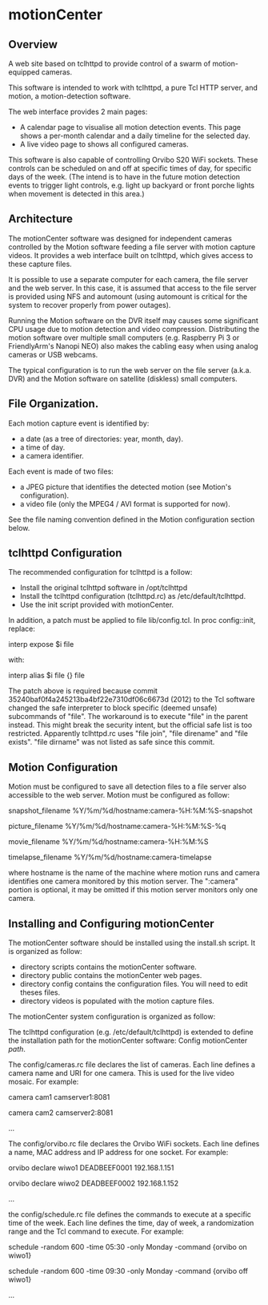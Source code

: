 # motionCenter

## Overview

A web site based on tclhttpd to provide control of a swarm of motion-equipped cameras.

This software is intended to work with tclhttpd, a pure Tcl HTTP server, and motion, a motion-detection software.

The web interface provides 2 main pages:
- A calendar page to visualise all motion detection events. This page shows a per-month calendar and a daily timeline for the selected day.
- A live video page to shows all configured cameras.

This software is also capable of controlling Orvibo S20 WiFi sockets. These controls can be scheduled on and off at specific times of day, for specific days of the week. (The intend is to have in the future motion detection events to trigger light controls, e.g. light up backyard or front porche lights when movement is detected in this area.)

## Architecture

The motionCenter software was designed for independent cameras controlled by the Motion software feeding a file server with motion capture videos. It provides a web interface built on tclhttpd, which gives access to these capture files.

It is possible to use a separate computer for each camera, the file server and the web server. In this case, it is assumed that access to the file server is provided using NFS and automount (using automount is critical for the system to recover properly from power outages).

Running the Motion software on the DVR itself may causes some significant CPU usage due to motion detection and video compression. Distributing the motion software over multiple small computers (e.g. Raspberry Pi 3 or FriendlyArm's Nanopi NEO) also makes the cabling easy when using analog cameras or USB webcams.

The typical configuration is to run the web server on the file server (a.k.a. DVR) and the Motion software on satellite (diskless) small computers.

## File Organization.

Each motion capture event is identified by:
- a date (as a tree of directories: year, month, day).
- a time of day.
- a camera identifier.

Each event is made of two files:
- a JPEG picture that identifies the detected motion (see Motion's configuration).
- a video file (only the MPEG4 / AVI format is supported for now).

See the file naming convention defined in the Motion configuration section below.

## tclhttpd Configuration

The recommended configuration for tclhttpd is a follow:

- Install the original tclhttpd software in /opt/tclhttpd
- Install the tclhttpd configuration (tclhttpd.rc) as /etc/default/tclhttpd.
- Use the init script provided with motionCenter.

In addition, a patch must be applied to file lib/config.tcl. In proc
config::init, replace:

   interp expose $i file

with:

   interp alias $i file {} file

The patch above is required because commit 35240baf0f4a245213ba4bf22e7310df06c6673d (2012) to the Tcl software changed the safe interpreter to block specific (deemed unsafe) subcommands of "file". The workaround is to execute "file" in the parent instead. This might break the security intent, but the official safe list is too restricted. Apparently tclhttpd.rc uses "file join", "file direname" and "file exists". "file dirname" was not listed as safe since this commit.

## Motion Configuration

Motion must be configured to save all detection files to a file server also accessible to the web server. Motion must be configured as follow:

snapshot_filename %Y/%m/%d/hostname:camera-%H:%M:%S-snapshot

picture_filename %Y/%m/%d/hostname:camera-%H:%M:%S-%q

movie_filename %Y/%m/%d/hostname:camera-%H:%M:%S

timelapse_filename %Y/%m/%d/hostname:camera-timelapse

where hostname is the name of the machine where motion runs and camera identifies one camera monitored by this motion server. The ":camera" portion is optional, it may be omitted if this motion server monitors only one camera.

## Installing and Configuring motionCenter

The motionCenter software should be installed using the install.sh script. It is organized as follow:
- directory scripts contains the motionCenter software.
- directory public contains the motionCenter web pages.
- directory config contains the configuration files. You will need to edit theses files.
- directory videos is populated with the motion capture files.

The motionCenter system configuration is organized as follow:

The tclhttpd configuration (e.g. /etc/default/tclhttpd) is extended to define the installation path for the motionCenter software: Config motionCenter _path_.

The config/cameras.rc file declares the list of cameras. Each line defines a camera name and URI for one camera. This is used for the live video mosaic. For example:

   camera cam1 camserver1:8081

   camera cam2 camserver2:8081

   ...

The config/orvibo.rc file declares the Orvibo WiFi sockets. Each line defines a name, MAC address and IP address for one socket. For example:

   orvibo declare wiwo1 DEADBEEF0001 192.168.1.151

   orvibo declare wiwo2 DEADBEEF0002 192.168.1.152

   ...

the config/schedule.rc file defines the commands to execute at a specific time of the week. Each line defines the time, day of week, a randomization range and the Tcl command to execute. For example:

   schedule -random 600 -time 05:30 -only Monday -command {orvibo on wiwo1}

   schedule -random 600 -time 09:30 -only Monday -command {orvibo off wiwo1}

   ...

